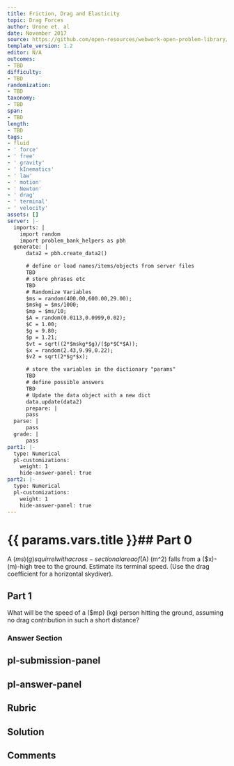 ```yaml
---
title: Friction, Drag and Elasticity
topic: Drag Forces
author: Urone et. al
date: November 2017
source: https://github.com/open-resources/webwork-open-problem-library/tree/master/Contrib/BrockPhysics/College_Physics_Urone/5.Friction_Drag_and_Elasticity/5-02.Drag_Forces/NU_U17_05_02_003.pg
template_version: 1.2
editor: N/A
outcomes:
- TBD
difficulty:
- TBD
randomization:
- TBD
taxonomy:
- TBD
span:
- TBD
length:
- TBD
tags:
- fluid
- ' force'
- ' free'
- ' gravity'
- ' kInematics'
- ' law'
- ' motion'
- ' Newton'
- ' drag'
- ' terminal'
- ' velocity'
assets: []
server: |-
  imports: |
    import random
    import problem_bank_helpers as pbh
  generate: |
      data2 = pbh.create_data2()

      # define or load names/items/objects from server files
      TBD
      # store phrases etc
      TBD
      # Randomize Variables
      $ms = random(400.00,600.00,29.00);
      $mskg = $ms/1000;
      $mp = $ms/10;
      $A = random(0.0113,0.0999,0.02);
      $C = 1.00;
      $g = 9.80;
      $p = 1.21;
      $vt = sqrt((2*$mskg*$g)/($p*$C*$A));
      $x = random(2.43,9.99,0.22);
      $v2 = sqrt(2*$g*$x);

      # store the variables in the dictionary "params"
      TBD
      # define possible answers
      TBD
      # Update the data object with a new dict
      data.update(data2)
      prepare: |
      pass
  parse: |
      pass
  grade: |
      pass
part1: |-
  type: Numerical
  pl-customizations:
    weight: 1
    hide-answer-panel: true
part2: |-
  type: Numerical
  pl-customizations:
    weight: 1
    hide-answer-panel: true
---
```


# {{ params.vars.title }}## Part 0 
A ($ms) (g) squirrel with a cross-sectional area of ($A) (m^2) falls from a ($x)-(m)-high tree to the ground. Estimate its terminal speed. (Use the drag coefficient for a horizontal skydiver). 
## Part 1 
What will be the speed of a ($mp) (kg) person hitting the ground, assuming no drag contribution in such a short distance? 


### Answer Section 


## pl-submission-panel 


## pl-answer-panel 


## Rubric 


## Solution 


## Comments 


